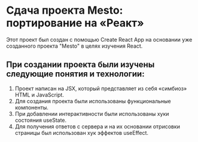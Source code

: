 # Сдача проекта Mesto: портирование на «Реакт»

Этот проект был создан с помощью Create React App на основании уже созданного проекта "Mesto" в целях изучения React.

## При создании проекта были изучены следующие понятия и технологии:

1. Проект написан на JSX, который представляет из себя «симбиоз» HTML и JavaScript.
2. Для создания проекта были использованы функциональные компоненты.
3. При добавлении интерактивности  были использованы хуки состояния useState.
4. Для получения ответов с сервера и на их основании отрисовки страницы был использован хук эффектов useEffect. 
